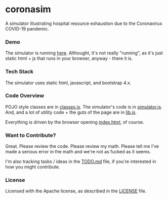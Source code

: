 # coronasim

A simulator illustrating hospital resource exhaustion due to the Coronavirus COVID-19 pandemic.

### Demo

The simulator is running [here](http://www.codercowboy.com/coronasim/). Althought, it's not really "running", as it's just static html + js that runs in your browser, anyway - there it is.

### Tech Stack

The simulator uses static html, javascript, and bootstrap 4.x. 

### Code Overview

POJO style classes are in [classes.js](classes.js). The simulator's code is in [simulator.js](simulator.js). And, and a lot of utility code + the guts of the page are in [lib.js](lib.js).

Everything is driven by the browser opening [index.html](index.html), of course.

### Want to Contribute?

Great. Please review the code. Please review my math. Please tell me I've made a serious error in the math and we're not as fucked as it seems.

I'm also tracking tasks / ideas in the [TODO.md](TODO.md) file, if you're interested in how you might contribute.

### License

Licensed with the Apache license, as described in the [LICENSE](LICENSE) file.
